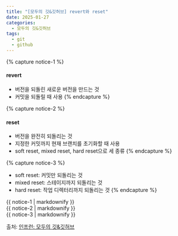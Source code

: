 ```yaml
---
title: "[모두의 깃&깃허브] revert와 reset"
date: 2025-01-27
categories:
  - 모두의 깃&깃허브
tags:
  - git
  - github
---
```


{% capture notice-1 %}
#### revert

* 버전을 되돌린 새로운 버전을 만드는 것
* 커밋을 되돌릴 때 사용
{% endcapture %}

{% capture notice-2 %}
#### reset

* 버전을 완전히 되돌리는 것
* 지정한 커밋까지 현재 브랜치를 초기화할 때 사용
* soft reset, mixed reset, hard reset으로 세 종류
{% endcapture %}

{% capture notice-3 %}
* soft reset: 커밋만 되돌리는 것
* mixed reset: 스테이지까지 되돌리는 것
* hard reset: 작업 디렉터리까지 되돌리는 것
{% endcapture %}

<div class="notice">
  {{ notice-1 | markdownify }}
</div>

<div class="notice">
  {{ notice-2 | markdownify }}
</div>

<div class="notice">
  {{ notice-3 | markdownify }}
</div>

출처: [인프런: 모두의 깃&깃허브][source]

[source]: https://www.inflearn.com/course/%EB%AA%A8%EB%91%90%EC%9D%98-%EA%B9%83-%EA%B9%83%ED%97%88%EB%B8%8C/dashboard